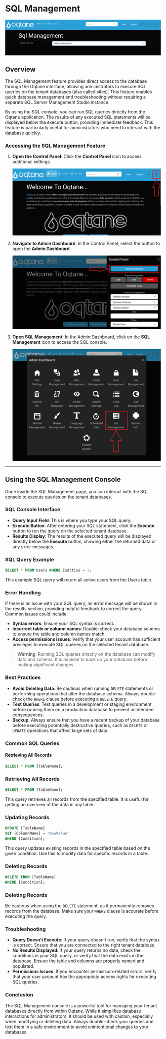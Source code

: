 # SQL Management

![SQL Management](./assets/sql-management.png)

## Overview

The SQL Management feature provides direct access to the database through the Oqtane interface, allowing administrators to execute SQL queries on the tenant databases (also called sites). This feature enables quick database management and troubleshooting without requiring a separate SQL Server Management Studio instance. 

By using the SQL console, you can run SQL queries directly from the Oqtane application. The results of any executed SQL statements will be displayed below the execute button, providing immediate feedback. This feature is particularly useful for administrators who need to interact with the database quickly.

### Accessing the SQL Management Feature

1. **Open the Control Panel**: Click the **Control Panel** icon to access additional settings.

   ![Control Panel Icon](./assets/control-panel-button.png)

2. **Navigate to Admin Dashboard**: In the Control Panel, select the button to open the **Admin Dashboard**.

   ![Open Admin Dashboard](./assets/control-panel-admin-dashboard-button.png)

3. **Open SQL Management**: In the Admin Dashboard, click on the **SQL Management** icon to access the SQL console.

   ![Admin Dashboard SQL Management](./assets/admin-dashboard-sql-management.png)

---

## Using the SQL Management Console

Once inside the SQL Management page, you can interact with the SQL console to execute queries on the tenant databases.

### SQL Console Interface

- **Query Input Field**: This is where you type your SQL query.
- **Execute Button**: After entering your SQL statement, click the **Execute** button to run the query on the selected tenant database.
- **Results Display**: The results of the executed query will be displayed directly below the **Execute** button, showing either the returned data or any error messages.

### SQL Query Example

```sql
SELECT * FROM Users WHERE IsActive = 1;
```

This example SQL query will return all active users from the Users table.

### Error Handling

If there is an issue with your SQL query, an error message will be shown in the results section, providing helpful feedback to correct the query. Common issues could include:

- **Syntax errors**: Ensure your SQL syntax is correct.
- **Incorrect table or column names**: Double-check your database schema to ensure the table and column names match.
- **Access permissions issues**: Verify that your user account has sufficient privileges to execute SQL queries on the selected tenant database.

> **Warning**: Running SQL queries directly on the database can modify data and schema. It is advised to back up your database before making significant changes.

### Best Practices

- **Avoid Deleting Data**: Be cautious when running `DELETE` statements or performing operations that alter the database schema. Always double-check the `WHERE` clause before executing a `DELETE` query.
- **Test Queries**: Test queries in a development or staging environment before running them on a production database to prevent unintended consequences.
- **Backup**: Always ensure that you have a recent backup of your database before executing potentially destructive queries, such as `DELETE` or `UPDATE` operations that affect large sets of data.

### Common SQL Queries

#### Retrieving All Records

```sql
SELECT * FROM [TableName];
```

### Retrieving All Records

```sql
SELECT * FROM [TableName];
```

This query retrieves all records from the specified table. It is useful for getting an overview of the data in any table.

### Updating Records

```sql
UPDATE [TableName] 
SET [ColumnName] = 'NewValue'
WHERE [Condition];
```

This query updates existing records in the specified table based on the given condition. Use this to modify data for specific records in a table.

### Deleting Records

```sql
DELETE FROM [TableName]
WHERE [Condition];
```

### Deleting Records

Be cautious when using the `DELETE` statement, as it permanently removes records from the database. Make sure your `WHERE` clause is accurate before executing the query.

### Troubleshooting

- **Query Doesn't Execute**: If your query doesn't run, verify that the syntax is correct. Ensure that you are connected to the right tenant database.
- **No Results Displayed**: If your query returns no data, check the conditions in your SQL query, or verify that the data exists in the database. Ensure the table and columns are properly named and populated.
- **Permissions Issues**: If you encounter permission-related errors, verify that your user account has the appropriate access rights for executing SQL queries.

### Conclusion

The SQL Management console is a powerful tool for managing your tenant databases directly from within Oqtane. While it simplifies database interactions for administrators, it should be used with caution, especially when modifying or deleting data. Always double-check your queries and test them in a safe environment to avoid unintentional changes to your databases.
